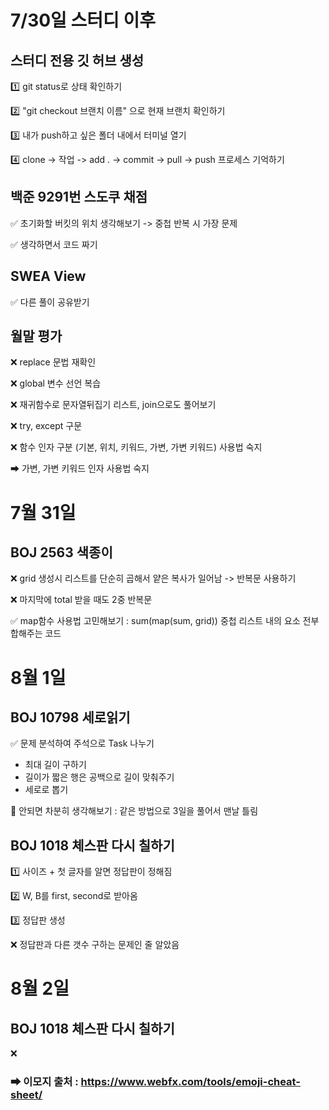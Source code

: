 # 7/30일 스터디 이후
## 스터디 전용 깃 허브 생성
1️⃣ git status로 상태 확인하기

2️⃣ "git checkout 브랜치 이름" 으로 현재 브랜치 확인하기

3️⃣ 내가 push하고 싶은 폴더 내에서 터미널 열기

4️⃣ clone -> 작업 -> add . -> commit -> pull -> push 프로세스 기억하기 

## 백준 9291번 스도쿠 채점 
✅ 초기화할 버킷의 위치 생각해보기 -> 중첩 반복 시 가장 문제

✅ 생각하면서 코드 짜기

## SWEA View
✅ 다른 풀이 공유받기

## 월말 평가
❌ replace 문법 재확인

❌ global 변수 선언 복습

❌ 재귀함수로 문자열뒤집기 리스트, join으로도 풀어보기

❌ try, except 구문

❌ 함수 인자 구분 (기본, 위치, 키워드, 가변, 가변 키워드) 사용법 숙지

 ➡ 가변, 가변 키워드 인자 사용법 숙지

 # 7월 31일 

 ## BOJ 2563 색종이

 ❌ grid 생성시 리스트를 단순히 곱해서 얕은 복사가 일어남 -> 반복문 사용하기

 ❌ 마지막에 total 받을 때도 2중 반복문 

 ✅ map함수 사용법 고민해보기 : sum(map(sum, grid)) 중첩 리스트 내의 요소 전부 합해주는 코드


# 8월 1일

## BOJ 10798 세로읽기

✅ 문제 분석하여 주석으로 Task 나누기 
- 최대 길이 구하기
- 길이가 짧은 행은 공백으로 길이 맞춰주기
- 세로로 뽑기

🤔 안되면 차분히 생각해보기 : 같은 방법으로 3일을 풀어서 맨날 틀림

## BOJ 1018 체스판 다시 칠하기

1️⃣ 사이즈 + 첫 글자를 알면 정답판이 정해짐

2️⃣ W, B를 first, second로 받아옴

3️⃣ 정답판 생성 

❌ 정답판과 다른 갯수 구하는 문제인 줄 알았음

# 8월 2일

## BOJ 1018 체스판 다시 칠하기

❌ 

### ➡ 이모지 출처 : https://www.webfx.com/tools/emoji-cheat-sheet/